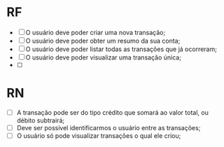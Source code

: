 # RF
- [ ] O usuário deve poder criar uma nova transação;
- [ ] O usuário deve poder obter um resumo da sua conta;
- [ ] O usuário deve poder listar todas as transações que já ocorreram;
- [ ] O usuário deve poder visualizar uma transação única;
- [ ]
# RN
- [ ] A transação pode ser do tipo crédito que somará ao valor total, ou débito subtrairá;
- [ ] Deve ser possível identificarmos o usuário entre as transações;
- [ ] O usuário só pode visualizar transações o qual ele criou;